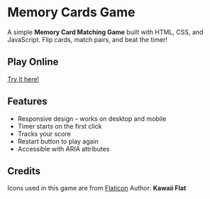 # Memory Cards Game

A simple **Memory Card Matching Game** built with HTML, CSS, and JavaScript.
Flip cards, match pairs, and beat the timer!

## Play Online

[Try it here!](https://juliavolk96.github.io/memory-cards/)

## Features

- Responsive design – works on desktop and mobile
- Timer starts on the first click
- Tracks your score
- Restart button to play again
- Accessible with ARIA attributes

## Credits

Icons used in this game are from [Flaticon](https://www.flaticon.com/)
Author: **Kawaii Flat**

